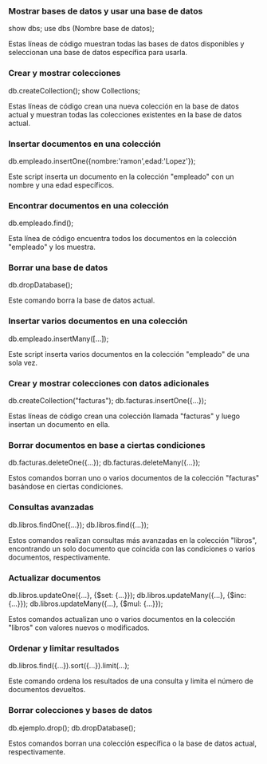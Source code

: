 
### Mostrar bases de datos y usar una base de datos

show dbs;
use dbs (Nombre base de datos);

Estas líneas de código muestran todas las bases de datos disponibles y seleccionan una base de datos específica para usarla.

### Crear y mostrar colecciones

db.createCollection();
show Collections;

Estas líneas de código crean una nueva colección en la base de datos actual y muestran todas las colecciones existentes en la base de datos actual.

### Insertar documentos en una colección

db.empleado.insertOne({nombre:'ramon',edad:'Lopez'});


Este script inserta un documento en la colección "empleado" con un nombre y una edad específicos.

### Encontrar documentos en una colección

db.empleado.find();


Esta línea de código encuentra todos los documentos en la colección "empleado" y los muestra.

### Borrar una base de datos

db.dropDatabase();


Este comando borra la base de datos actual.

### Insertar varios documentos en una colección

db.empleado.insertMany([...]);


Este script inserta varios documentos en la colección "empleado" de una sola vez.

### Crear y mostrar colecciones con datos adicionales

db.createCollection("facturas");
db.facturas.insertOne({...});


Estas líneas de código crean una colección llamada "facturas" y luego insertan un documento en ella.

### Borrar documentos en base a ciertas condiciones

db.facturas.deleteOne({...});
db.facturas.deleteMany({...});


Estos comandos borran uno o varios documentos de la colección "facturas" basándose en ciertas condiciones.

### Consultas avanzadas
db.libros.findOne({...});
db.libros.find({...});

Estos comandos realizan consultas más avanzadas en la colección "libros", encontrando un solo documento que coincida con las condiciones o varios documentos, respectivamente.

### Actualizar documentos

db.libros.updateOne({...}, {$set: {...}});
db.libros.updateMany({...}, {$inc: {...}});
db.libros.updateMany({...}, {$mul: {...}});


Estos comandos actualizan uno o varios documentos en la colección "libros" con valores nuevos o modificados.

### Ordenar y limitar resultados

db.libros.find({...}).sort({...}).limit(...);


Este comando ordena los resultados de una consulta y limita el número de documentos devueltos.

### Borrar colecciones y bases de datos

db.ejemplo.drop();
db.dropDatabase();


Estos comandos borran una colección específica o la base de datos actual, respectivamente.